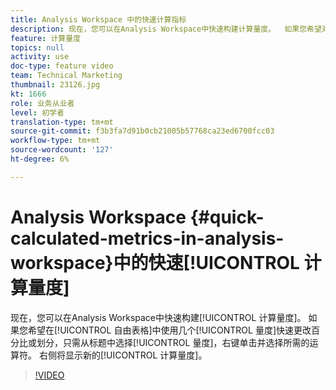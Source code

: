 ```yaml
---
title: Analysis Workspace 中的快速计算指标
description: 现在，您可以在Analysis Workspace中快速构建计算量度。  如果您希望对自由格式表中的几个量度进行快速百分比更改或划分，只需从标题中选择量度，右键单击并选择所需的运算符。  新计算量度将显示在右侧。
feature: 计算量度
topics: null
activity: use
doc-type: feature video
team: Technical Marketing
thumbnail: 23126.jpg
kt: 1666
role: 业务从业者
level: 初学者
translation-type: tm+mt
source-git-commit: f3b3fa7d91b0cb21005b57768ca23ed6700fcc03
workflow-type: tm+mt
source-wordcount: '127'
ht-degree: 6%

---
```



# Analysis Workspace {#quick-calculated-metrics-in-analysis-workspace}中的快速[!UICONTROL 计算量度]

现在，您可以在Analysis Workspace中快速构建[!UICONTROL 计算量度]。  如果您希望在[!UICONTROL 自由表格]中使用几个[!UICONTROL 量度]快速更改百分比或划分，只需从标题中选择[!UICONTROL 量度]，右键单击并选择所需的运算符。  右侧将显示新的[!UICONTROL 计算量度]。

>[!VIDEO](https://video.tv.adobe.com/v/23126/?quality=12)
